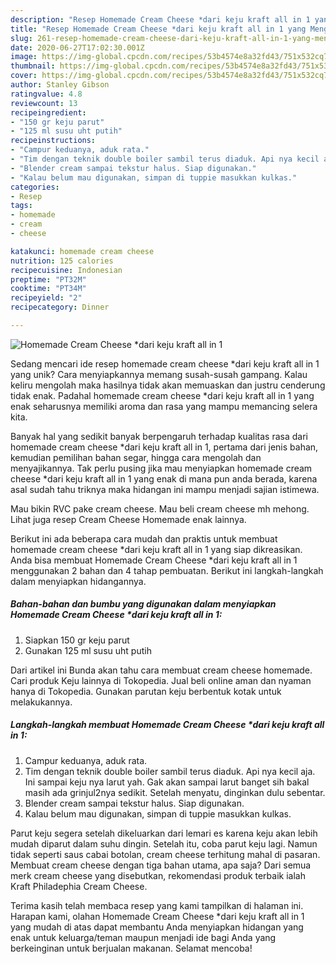 ```yaml
---
description: "Resep Homemade Cream Cheese *dari keju kraft all in 1 yang Menggugah Selera"
title: "Resep Homemade Cream Cheese *dari keju kraft all in 1 yang Menggugah Selera"
slug: 261-resep-homemade-cream-cheese-dari-keju-kraft-all-in-1-yang-menggugah-selera
date: 2020-06-27T17:02:30.001Z
image: https://img-global.cpcdn.com/recipes/53b4574e8a32fd43/751x532cq70/homemade-cream-cheese-dari-keju-kraft-all-in-1-foto-resep-utama.jpg
thumbnail: https://img-global.cpcdn.com/recipes/53b4574e8a32fd43/751x532cq70/homemade-cream-cheese-dari-keju-kraft-all-in-1-foto-resep-utama.jpg
cover: https://img-global.cpcdn.com/recipes/53b4574e8a32fd43/751x532cq70/homemade-cream-cheese-dari-keju-kraft-all-in-1-foto-resep-utama.jpg
author: Stanley Gibson
ratingvalue: 4.8
reviewcount: 13
recipeingredient:
- "150 gr keju parut"
- "125 ml susu uht putih"
recipeinstructions:
- "Campur keduanya, aduk rata."
- "Tim dengan teknik double boiler sambil terus diaduk. Api nya kecil aja. Ini sampai keju nya larut yah. Gak akan sampai larut banget sih bakal masih ada grinjul2nya sedikit. Setelah menyatu, dinginkan dulu sebentar."
- "Blender cream sampai tekstur halus. Siap digunakan."
- "Kalau belum mau digunakan, simpan di tuppie masukkan kulkas."
categories:
- Resep
tags:
- homemade
- cream
- cheese

katakunci: homemade cream cheese 
nutrition: 125 calories
recipecuisine: Indonesian
preptime: "PT32M"
cooktime: "PT34M"
recipeyield: "2"
recipecategory: Dinner

---
```



![Homemade Cream Cheese *dari keju kraft all in 1](https://img-global.cpcdn.com/recipes/53b4574e8a32fd43/751x532cq70/homemade-cream-cheese-dari-keju-kraft-all-in-1-foto-resep-utama.jpg)

Sedang mencari ide resep homemade cream cheese *dari keju kraft all in 1 yang unik? Cara menyiapkannya memang susah-susah gampang. Kalau keliru mengolah maka hasilnya tidak akan memuaskan dan justru cenderung tidak enak. Padahal homemade cream cheese *dari keju kraft all in 1 yang enak seharusnya memiliki aroma dan rasa yang mampu memancing selera kita.

Banyak hal yang sedikit banyak berpengaruh terhadap kualitas rasa dari homemade cream cheese *dari keju kraft all in 1, pertama dari jenis bahan, kemudian pemilihan bahan segar, hingga cara mengolah dan menyajikannya. Tak perlu pusing jika mau menyiapkan homemade cream cheese *dari keju kraft all in 1 yang enak di mana pun anda berada, karena asal sudah tahu triknya maka hidangan ini mampu menjadi sajian istimewa.

Mau bikin RVC pake cream cheese. Mau beli cream cheese mh mehong. Lihat juga resep Cream Cheese Homemade enak lainnya.


Berikut ini ada beberapa cara mudah dan praktis untuk membuat homemade cream cheese *dari keju kraft all in 1 yang siap dikreasikan. Anda bisa membuat Homemade Cream Cheese *dari keju kraft all in 1 menggunakan 2 bahan dan 4 tahap pembuatan. Berikut ini langkah-langkah dalam menyiapkan hidangannya.

<!--inarticleads1-->

##### Bahan-bahan dan bumbu yang digunakan dalam menyiapkan Homemade Cream Cheese *dari keju kraft all in 1:

1. Siapkan 150 gr keju parut
1. Gunakan 125 ml susu uht putih


Dari artikel ini Bunda akan tahu cara membuat cream cheese homemade. Cari produk Keju lainnya di Tokopedia. Jual beli online aman dan nyaman hanya di Tokopedia. Gunakan parutan keju berbentuk kotak untuk melakukannya. 

<!--inarticleads2-->

##### Langkah-langkah membuat Homemade Cream Cheese *dari keju kraft all in 1:

1. Campur keduanya, aduk rata.
1. Tim dengan teknik double boiler sambil terus diaduk. Api nya kecil aja. Ini sampai keju nya larut yah. Gak akan sampai larut banget sih bakal masih ada grinjul2nya sedikit. Setelah menyatu, dinginkan dulu sebentar.
1. Blender cream sampai tekstur halus. Siap digunakan.
1. Kalau belum mau digunakan, simpan di tuppie masukkan kulkas.


Parut keju segera setelah dikeluarkan dari lemari es karena keju akan lebih mudah diparut dalam suhu dingin. Setelah itu, coba parut keju lagi. Namun tidak seperti saus cabai botolan, cream cheese terhitung mahal di pasaran. Membuat cream cheese dengan tiga bahan utama, apa saja? Dari semua merk cream cheese yang disebutkan, rekomendasi produk terbaik ialah Kraft Philadephia Cream Cheese. 

Terima kasih telah membaca resep yang kami tampilkan di halaman ini. Harapan kami, olahan Homemade Cream Cheese *dari keju kraft all in 1 yang mudah di atas dapat membantu Anda menyiapkan hidangan yang enak untuk keluarga/teman maupun menjadi ide bagi Anda yang berkeinginan untuk berjualan makanan. Selamat mencoba!
